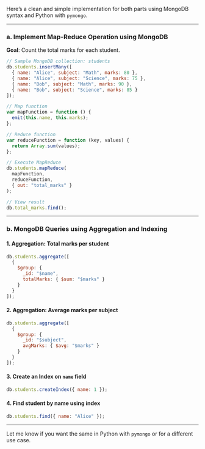 Here’s a clean and simple implementation for both parts using MongoDB syntax and Python with `pymongo`.

---

### **a. Implement Map-Reduce Operation using MongoDB**

**Goal**: Count the total marks for each student.

```javascript
// Sample MongoDB collection: students
db.students.insertMany([
  { name: "Alice", subject: "Math", marks: 80 },
  { name: "Alice", subject: "Science", marks: 75 },
  { name: "Bob", subject: "Math", marks: 90 },
  { name: "Bob", subject: "Science", marks: 85 }
]);

// Map function
var mapFunction = function () {
  emit(this.name, this.marks);
};

// Reduce function
var reduceFunction = function (key, values) {
  return Array.sum(values);
};

// Execute MapReduce
db.students.mapReduce(
  mapFunction,
  reduceFunction,
  { out: "total_marks" }
);

// View result
db.total_marks.find();
```

---

### **b. MongoDB Queries using Aggregation and Indexing**

#### **1. Aggregation: Total marks per student**

```javascript
db.students.aggregate([
  {
    $group: {
      _id: "$name",
      totalMarks: { $sum: "$marks" }
    }
  }
]);
```

#### **2. Aggregation: Average marks per subject**

```javascript
db.students.aggregate([
  {
    $group: {
      _id: "$subject",
      avgMarks: { $avg: "$marks" }
    }
  }
]);
```

#### **3. Create an Index on `name` field**

```javascript
db.students.createIndex({ name: 1 });
```

#### **4. Find student by name using index**

```javascript
db.students.find({ name: "Alice" });
```

---

Let me know if you want the same in Python with `pymongo` or for a different use case.
